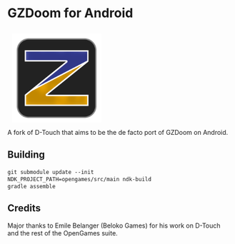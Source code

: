 # GZDoom for Android
<img src="icon.png" width="200" hspace="10" vspace="10"></br>
A fork of D-Touch that aims to be the de facto port of GZDoom on Android.

## Building
    git submodule update --init
    NDK_PROJECT_PATH=opengames/src/main ndk-build
    gradle assemble

## Credits
Major thanks to Emile Belanger (Beloko Games) for his work on D-Touch and the rest of the OpenGames suite.
